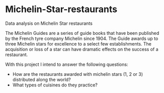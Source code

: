 # Michelin-Star-restaurants
Data analysis on Michelin Star restaurants

The Michelin Guides are a series of guide books that have been published by the French tyre company Michelin since 1904. The Guide awards up to three Michelin stars for excellence to a select few establishments. The acquisition or loss of a star can have dramatic effects on the success of a restaurant.

With this project I intend to answer the following questions:

- How are the restaurants awarded with michelin stars (1, 2 or 3) distributed along the world?
- What types of cuisines do they practice?
